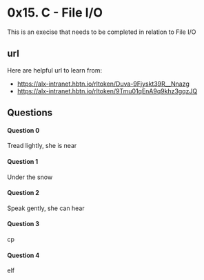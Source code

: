
# 0x15. C - File I/O

This is an execise that needs to be completed in relation to File I/O


## url
Here are helpful url to learn from:
- https://alx-intranet.hbtn.io/rltoken/Duva-9Fjyskt39R__Nnazg
- https://alx-intranet.hbtn.io/rltoken/9Tmu01qEnA9q9khz3gqzJQ
## Questions

#### Question 0

Tread lightly, she is near

#### Question 1

Under the snow

#### Question 2

Speak gently, she can hear

#### Question 3

cp

#### Question 4

elf